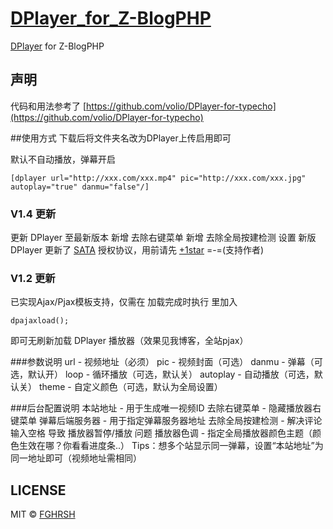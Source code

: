 # [DPlayer_for_Z-BlogPHP](https://www.fghrsh.net/post/57.html)
[DPlayer](https://github.com/DIYgod/DPlayer) for Z-BlogPHP

## 声明
代码和用法参考了 [https://github.com/volio/DPlayer-for-typecho](https://github.com/volio/DPlayer-for-typecho)

##使用方式
下载后将文件夹名改为DPlayer上传启用即可

默认不自动播放，弹幕开启
```
[dplayer url="http://xxx.com/xxx.mp4" pic="http://xxx.com/xxx.jpg" autoplay="true" danmu="false"/]
```

### V1.4 更新
更新 DPlayer 至最新版本
新增 去除右键菜单
新增 去除全局按建检测 设置
新版 DPlayer 更新了 [SATA](https://github.com/DIYgod/DPlayer/blob/master/LICENSE "The Star And Thank Author License") 授权协议，用前请先 [+1star](https://github.com/DIYgod/DPlayer "DPlayer") =-=(支持作者)

### V1.2 更新
已实现Ajax/Pjax模板支持，仅需在 加载完成时执行 里加入
```
dpajaxload();
```
即可无刷新加载 DPlayer 播放器（效果见我博客，全站pjax）

###参数说明
url - 视频地址（必须）
pic - 视频封面（可选）
danmu - 弹幕（可选，默认开）
loop - 循环播放（可选，默认关）
autoplay - 自动播放（可选，默认关）
theme - 自定义颜色（可选，默认为全局设置）

###后台配置说明
本站地址 - 用于生成唯一视频ID
去除右键菜单 - 隐藏播放器右键菜单
弹幕后端服务器 - 用于指定弹幕服务器地址
去除全局按建检测 - 解决评论 输入空格 导致 播放器暂停/播放 问题
播放器色调 - 指定全局播放器颜色主题（颜色生效在哪？你看看进度条..）
Tips：想多个站显示同一弹幕，设置“本站地址”为同一地址即可（视频地址需相同）

## LICENSE
MIT © [FGHRSH](https://www.fghrsh.net)